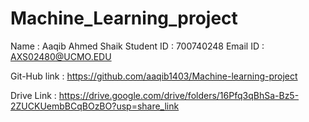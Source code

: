 # Machine_Learning_project


Name : Aaqib Ahmed Shaik
Student ID : 700740248
Email ID : AXS02480@UCMO.EDU

Git-Hub link : https://github.com/aaqib1403/Machine-learning-project

Drive Link : https://drive.google.com/drive/folders/16Pfq3qBhSa-Bz5-2ZUCKUembBCqBOzBO?usp=share_link
